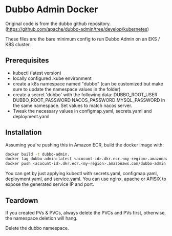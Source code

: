 # Dubbo Admin Docker

Original code is from the dubbo github repository. (https://github.com/apache/dubbo-admin/tree/develop/kubernetes)

These files are the bare minimum config to run Dubbo Admin on an EKS / K8S cluster.

## Prerequisites

- kubectl (latest version)
- locally configured .kube environment
- create a k8s namespace named "dubbo" (can be customized but make sure to update the namespace values in the folder)
- create a secret 'dubbo' with the following data: DUBBO_ROOT_USER DUBBO_ROOT_PASSWORD NACOS_PASSWORD MYSQL_PASSWORD in the same namespace. Set values to match nacos server.
- Tweak the necessary values in configmap.yaml, secrets.yaml and deployment.yaml

## Installation

Assuming you're pushing this in Amazon ECR, build the docker image with:

```bash
docker build -t dubbo-admin.
docker tag dubbo-admin:latest <acocunt-id>.dkr.ecr.<my-region>.amazonaws.com/dubbo-admin:latest
docker push <acocunt-id>.dkr.ecr.<my-region>.amazonaws.com/dubbo-admin:latest
```

You can get by just applying kubectl with secrets.yaml, configmap.yaml, deployment.yaml, and service.yaml. You can use nginx, apache or APISIX to expose the generated service IP and port.

## Teardown

If you created PVs & PVCs, always delete the PVCs and PVs first, otherwise, the namespace deletion will hang.

Delete the dubbo namespace.
